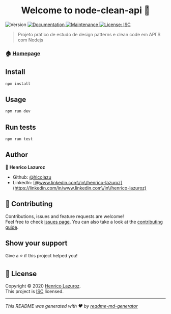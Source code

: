 <h1 align="center">Welcome to node-clean-api 👋</h1>
<p>
  <img alt="Version" src="https://img.shields.io/badge/version-1.0.0-blue.svg?cacheSeconds=2592000" />
  <a href="https://github.com/hicolazu/node-clean-api#readme" target="_blank">
    <img alt="Documentation" src="https://img.shields.io/badge/documentation-yes-brightgreen.svg" />
  </a>
  <a href="https://github.com/hicolazu/node-clean-api/graphs/commit-activity" target="_blank">
    <img alt="Maintenance" src="https://img.shields.io/badge/Maintained%3F-yes-green.svg" />
  </a>
  <a href="https://github.com/hicolazu/node-clean-api/blob/master/LICENSE" target="_blank">
    <img alt="License: ISC" src="https://img.shields.io/github/license/hicolazu/node-clean-api" />
  </a>
</p>

> Projeto prático de estudo de design patterns e clean code em API`S com Nodejs

### 🏠 [Homepage](https://github.com/hicolazu/node-clean-api#readme)

## Install

```sh
npm install
```

## Usage

```sh
npm run dev
```

## Run tests

```sh
npm run test
```

## Author

👤 **Henrico Lazuroz**

* Github: [@hicolazu](https://github.com/hicolazu)
* LinkedIn: [@www.linkedin.com\/in\/henrico-lazuroz](https://linkedin.com/in/www.linkedin.com\/in\/henrico-lazuroz)

## 🤝 Contributing

Contributions, issues and feature requests are welcome!<br />Feel free to check [issues page](https://github.com/hicolazu/node-clean-api/issues). You can also take a look at the [contributing guide](https://github.com/hicolazu/node-clean-api/blob/master/CONTRIBUTING.md).

## Show your support

Give a ⭐️ if this project helped you!

## 📝 License

Copyright © 2020 [Henrico Lazuroz](https://github.com/hicolazu).<br />
This project is [ISC](https://github.com/hicolazu/node-clean-api/blob/master/LICENSE) licensed.

***
_This README was generated with ❤️ by [readme-md-generator](https://github.com/kefranabg/readme-md-generator)_